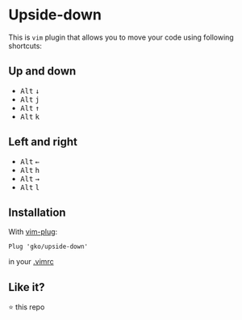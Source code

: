 # Upside-down

This is `vim` plugin that allows you to move your code using following shortcuts:

## Up and down
 - <kbd>Alt</kbd> <kbd>↓</kbd>
 - <kbd>Alt</kbd> <kbd>j</kbd>
 - <kbd>Alt</kbd> <kbd>↑</kbd>
 - <kbd>Alt</kbd> <kbd>k</kbd>

## Left and right
 - <kbd>Alt</kbd> <kbd>←</kbd>
 - <kbd>Alt</kbd> <kbd>h</kbd>
 - <kbd>Alt</kbd> <kbd>→</kbd>
 - <kbd>Alt</kbd> <kbd>l</kbd>

## Installation

With [vim-plug](https://github.com/junegunn/vim-plug):

```vimscript
Plug 'gko/upside-down'
```

in your [.vimrc](https://github.com/gko/vimio/blob/master/init.vim)

## Like it?

:star: this repo
